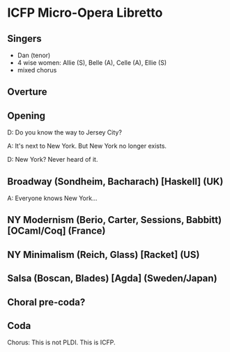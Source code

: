 # ICFP Micro-Opera Libretto

## Singers

* Dan (tenor)
* 4 wise women: Allie (S), Belle (A), Celle (A), Ellie (S)
* mixed chorus

## Overture

## Opening

D: Do you know the way to Jersey City?

A: It's next to New York. But New York no longer exists.

D: New York? Never heard of it.

## Broadway (Sondheim, Bacharach) [Haskell] (UK)

A: Everyone knows New York...

## NY Modernism (Berio, Carter, Sessions, Babbitt) [OCaml/Coq] (France)

## NY Minimalism (Reich, Glass) [Racket] (US)

## Salsa (Boscan, Blades) [Agda] (Sweden/Japan)

## Choral pre-coda?

## Coda

Chorus: This is not PLDI. This is ICFP.
